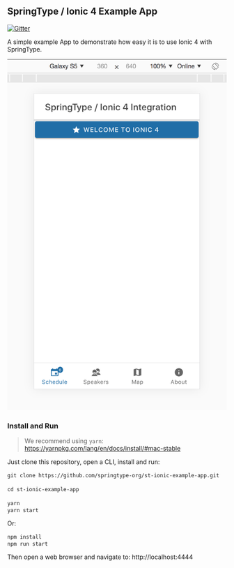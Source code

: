 ## SpringType / Ionic 4 Example App

[![Gitter](https://badges.gitter.im/springtype-official/springtype.svg)](https://gitter.im/springtype-official/springtype?utm_source=badge&utm_medium=badge&utm_campaign=pr-badge)

A simple example App to demonstrate how easy it is to use Ionic 4 with SpringType.

![Screenshot](https://github.com/springtype-org/st-ionic-example-app/blob/master/ionic4-integration-example-app.png?raw=true)

### Install and Run

> We recommend using `yarn`: https://yarnpkg.com/lang/en/docs/install/#mac-stable

Just clone this repository, open a CLI, install and run:

    git clone https://github.com/springtype-org/st-ionic-example-app.git

    cd st-ionic-example-app

    yarn
    yarn start

Or:

    npm install
    npm run start

Then open a web browser and navigate to: http://localhost:4444